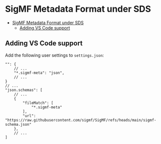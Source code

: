 # SigMF Metadata Format under SDS

+ [SigMF Metadata Format under SDS](#sigmf-metadata-format-under-sds)
    + [Adding VS Code support](#adding-vs-code-support)

## Adding VS Code support

Add the following user settings to `settings.json`:

```jsonc
"": {
    // ...
    "*.sigmf-meta": "json",
    // ...
}
// ...
"json.schemas": [
    // ...
    {
        "fileMatch": [
            "*.sigmf-meta"
        ],
        "url": "https://raw.githubusercontent.com/sigmf/SigMF/refs/heads/main/sigmf-schema.json"
    },
    // ...
]
```
